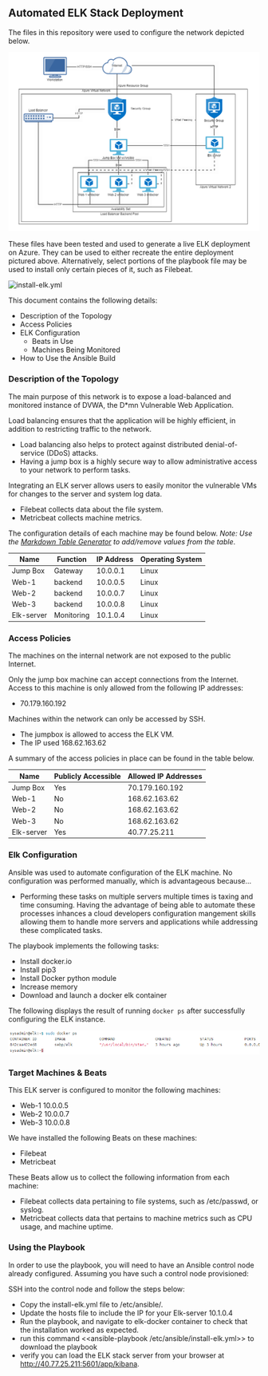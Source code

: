 ## Automated ELK Stack Deployment

The files in this repository were used to configure the network depicted below.

![ cloud simulation diagram](images/cloud-simulation.PNG)

These files have been tested and used to generate a live ELK deployment on Azure. They can be used to either recreate the entire deployment pictured above. Alternatively, select portions of the playbook file may be used to install only certain pieces of it, such as Filebeat.

![install-elk.yml](images/install-elk.yml)

This document contains the following details:
- Description of the Topology
- Access Policies
- ELK Configuration
  - Beats in Use
  - Machines Being Monitored
- How to Use the Ansible Build


### Description of the Topology

The main purpose of this network is to expose a load-balanced and monitored instance of DVWA, the D*mn Vulnerable Web Application.

Load balancing ensures that the application will be highly efficient, in addition to restricting traffic to the network.
- Load balancing also helps to protect against distributed denial-of-service (DDoS) attacks.
- Having a jump box is a highly secure way to allow administrative access to your network to perform tasks.

Integrating an ELK server allows users to easily monitor the vulnerable VMs for changes to the server and system log data.
- Filebeat collects data about the file system.
- Metricbeat collects machine metrics.

The configuration details of each machine may be found below.
_Note: Use the [Markdown Table Generator](http://www.tablesgenerator.com/markdown_tables) to add/remove values from the table_.

| Name       | Function   | IP Address | Operating System |
|------------|------------|------------|------------------|
| Jump Box   | Gateway    | 10.0.0.1   | Linux            |
| Web-1      | backend    | 10.0.0.5   | Linux            |
| Web-2      | backend    | 10.0.0.7   | Linux            |
| Web-3      | backend    | 10.0.0.8   | Linux            |
| Elk-server | Monitoring | 10.1.0.4   | Linux            |
### Access Policies

The machines on the internal network are not exposed to the public Internet. 

Only the jump box machine can accept connections from the Internet. Access to this machine is only allowed from the following IP addresses:
- 70.179.160.192 

Machines within the network can only be accessed by SSH.
- The jumpbox is allowed to access the ELK VM.
 - The IP used 168.62.163.62 

A summary of the access policies in place can be found in the table below.

| Name       | Publicly Accessible | Allowed IP Addresses |
|------------|---------------------|----------------------|
| Jump Box   | Yes                 | 70.179.160.192       |
| Web-1      | No                  | 168.62.163.62        |
| Web-2      | No                  | 168.62.163.62        |
| Web-3      | No                  | 168.62.163.62        |
| Elk-server | Yes                 | 40.77.25.211         |

### Elk Configuration

Ansible was used to automate configuration of the ELK machine. No configuration was performed manually, which is advantageous because...
- Performing these tasks on multiple servers multiple times is taxing and time consuming. Having the advantage of being able to automate these processes inhances a cloud developers configuration mangement skills allowing them to handle more servers and applications while addressing these complicated tasks.

The playbook implements the following tasks:
- Install docker.io
- Install pip3
- Install Docker python module
- Increase memory
- Download and launch a docker elk container

The following displays the result of running `docker ps` after successfully configuring the ELK instance.

![docker ps output](images/docker_ps_output.PNG)

### Target Machines & Beats
This ELK server is configured to monitor the following machines:
- Web-1 10.0.0.5
- Web-2 10.0.0.7
- Web-3 10.0.0.8

We have installed the following Beats on these machines:
- Filebeat
- Metricbeat

These Beats allow us to collect the following information from each machine:
- Filebeat collects data pertaining to file systems, such as /etc/passwd, or syslog.
- Metricbeat collects data that pertains to machine metrics such as CPU usage, and machine uptime. 

### Using the Playbook
In order to use the playbook, you will need to have an Ansible control node already configured. Assuming you have such a control node provisioned: 

SSH into the control node and follow the steps below:
- Copy the install-elk.yml file to /etc/ansible/.
- Update the hosts file to include the IP for your Elk-server 10.1.0.4
- Run the playbook, and navigate to elk-docker container to check that the installation worked as expected.
- run this command <<ansible-playbook /etc/ansible/install-elk.yml>> to download the playbook
- verify you can load the ELK stack server from your browser at http://40.77.25.211:5601/app/kibana.